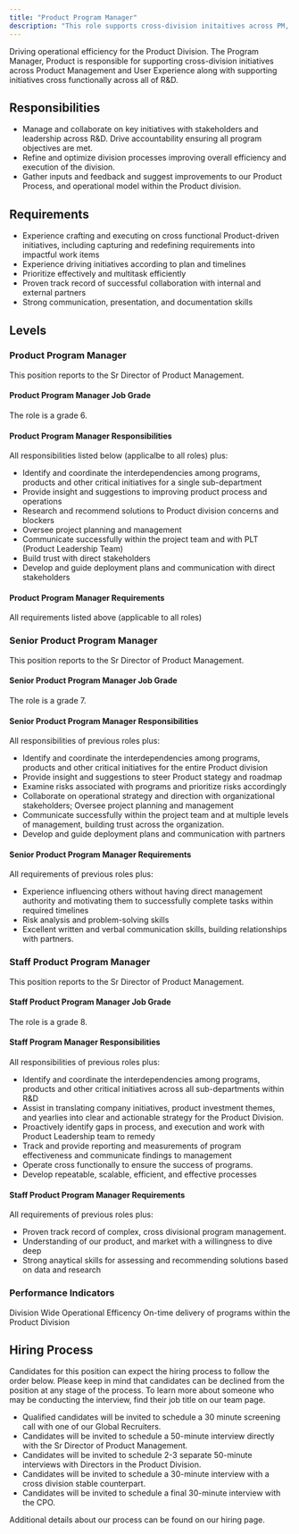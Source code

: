 ```yaml
---
title: "Product Program Manager"
description: "This role supports cross-division initaitives across PM, UX and other functions within R&D"
---
```


Driving operational efficiency for the Product Division. The Program Manager, Product is responsible for supporting cross-division initiatives across Product Management and User Experience along with supporting initiatives cross functionally across all of R&D.


## Responsibilities

- Manage and collaborate on key initiatives with stakeholders and leadership across R&D. Drive accountability ensuring all program objectives are met.
- Refine and optimize division processes improving overall efficiency and execution of the division.
- Gather inputs and feedback and suggest improvements to our Product Process, and operational model within the Product division.

## Requirements

- Experience crafting and executing on cross functional Product-driven initiatives, including capturing and redefining requirements into impactful work items
- Experience driving initiatives according to plan and timelines
- Prioritize effectively and multitask efficiently
- Proven track record of successful collaboration with internal and external partners
- Strong communication, presentation, and documentation skills


## Levels

### Product Program Manager

This position reports to the Sr Director of Product Management.

#### Product Program Manager Job Grade

The role is a grade 6.

#### Product Program Manager Responsibilities

All responsibilities listed below (applicalbe to all roles) plus:

- Identify and coordinate the interdependencies among programs, products and other critical initiatives for a single sub-department
- Provide insight and suggestions to improving product process and operations
- Research and recommend solutions to Product division concerns and blockers
- Oversee project planning and management
- Communicate successfully within the project team and with PLT (Product Leadership Team)
- Build trust with direct stakeholders
- Develop and guide deployment plans and communication with direct stakeholders

#### Product Program Manager Requirements

All requirements listed above (applicable to all roles)

### Senior Product Program Manager

This position reports to the Sr Director of Product Management.

#### Senior Product Program Manager Job Grade

The role is a grade 7.

#### Senior Product Program Manager Responsibilities

All responsibilities of previous roles plus:

- Identify and coordinate the interdependencies among programs, products and other critical initiatives for the entire Product division
- Provide insight and suggestions to steer Product stategy and roadmap
- Examine risks associated with programs and prioritize risks accordingly
- Collaborate on operational strategy and direction with organizational stakeholders; Oversee project planning and management
- Communicate successfully within the project team and at multiple levels of management, building trust across the organization.
- Develop and guide deployment plans and communication with partners

#### Senior Product Program Manager Requirements

All requirements of previous roles plus:

- Experience influencing others without having direct management authority and motivating them to successfully complete tasks within required timelines
- Risk analysis and problem-solving skills
- Excellent written and verbal communication skills, building relationships with partners.

### Staff Product Program Manager

This position reports to the Sr Director of Product Management.

#### Staff Product Program Manager Job Grade

The role is a grade 8.

#### Staff Program Manager Responsibilities

All responsibilities of previous roles plus:

- Identify and coordinate the interdependencies among programs, products and other critical initiatives across all sub-departments within R&D
- Assist in translating company initiatives, product investment themes, and yearlies into clear and actionable strategy for the Product Division.
- Proactively identify gaps in process, and execution and work with Product Leadership team to remedy
- Track and provide reporting and measurements of program effectiveness and communicate findings to management
- Operate cross functionally to ensure the success of programs.
- Develop repeatable, scalable, efficient, and effective processes

#### Staff Product Program Manager Requirements

All requirements of previous roles plus:

- Proven track record of complex, cross divisional program management.
- Understanding of our product, and market with a willingness to dive deep
- Strong anaytical skills for assessing and recommending solutions based on data and research

### Performance Indicators

Division Wide Operational Efficency
On-time delivery of programs within the Product Division


## Hiring Process

Candidates for this position can expect the hiring process to follow the order below. Please keep in mind that candidates can be declined from the position at any stage of the process. To learn more about someone who may be conducting the interview, find their job title on our team page.

- Qualified candidates will be invited to schedule a 30 minute screening call with one of our Global Recruiters.
- Candidates will be invited to schedule a 50-minute interview directly with the Sr Director of Product Management.
- Candidates will be invited to schedule 2-3 separate 50-minute interviews with Directors in the Product Division.
- Candidates will be invited to schedule a 30-minute interview with a cross division stable counterpart.
- Candidates will be invited to schedule a final 30-minute interview with the CPO.

Additional details about our process can be found on our hiring page.
